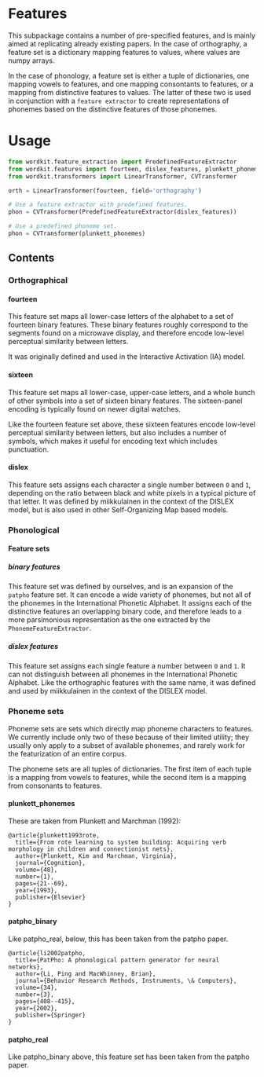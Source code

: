 # Features

This subpackage contains a number of pre-specified features, and is mainly aimed at replicating already existing papers.
In the case of orthography, a feature set is a dictionary mapping features to values, where values are numpy arrays.

In the case of phonology, a feature set is either a tuple of dictionaries, one mapping vowels to features, and one mapping consontants to features, or a mapping from distinctive features to values. The latter of these two is used in conjunction with a `feature extractor` to create representations of phonemes based on the distinctive features of those phonemes.


# Usage

```python
from wordkit.feature_extraction import PredefinedFeatureExtractor
from wordkit.features import fourteen, dislex_features, plunkett_phonemes
from wordkit.transformers import LinearTransformer, CVTransformer

orth = LinearTransformer(fourteen, field='orthography')

# Use a feature extractor with predefined features.
phon = CVTransformer(PredefinedFeatureExtractor(dislex_features))

# Use a predefined phoneme set.
phon = CVTransformer(plunkett_phonemes)

```

## Contents

### Orthographical

#### fourteen

This feature set maps all lower-case letters of the alphabet to a set of fourteen binary features. These binary features roughly correspond to the segments found on a microwave display, and therefore encode low-level perceptual similarity between letters.

It was originally defined and used in the Interactive Activation (IA) model.

#### sixteen

This feature set maps all lower-case, upper-case letters, and a whole bunch of other symbols into a set of sixteen binary features. The sixteen-panel encoding is typically found on newer digital watches.

Like the fourteen feature set above, these sixteen features encode low-level perceptual similarity between letters, but also includes a number of symbols, which makes it useful for encoding text which includes punctuation.

#### dislex

This feature sets assigns each character a single number between `0` and `1`, depending on the ratio between black and white pixels in a typical picture of that letter. It was defined by miikkulainen in the context of the DISLEX model, but is also used in other Self-Organizing Map based models.

### Phonological

#### Feature sets

##### binary features

This feature set was defined by ourselves, and is an expansion of the `patpho` feature set. It can encode a wide variety of phonemes, but not all of the phonemes in the International Phonetic Alphabet.
It assigns each of the distinctive features an overlapping binary code, and therefore leads to a more parsimonious representation as the one extracted by the `PhonemeFeatureExtractor`.

##### dislex features

This feature set assigns each single feature a number between `0` and `1`. It can not distinguish between all phonemes in the International Phonetic Alphabet.
Like the orthographic features with the same name, it was defined and used by miikkulainen in the context of the DISLEX model.

### Phoneme sets

Phoneme sets are sets which directly map phoneme characters to features.
We currently include only two of these because of their limited utility; they usually only apply to a subset of available phonemes, and rarely work for the featurization of an entire corpus.

The phoneme sets are all tuples of dictionaries. The first item of each tuple is a mapping from vowels to features, while the second item is a mapping from consonants to features.

#### plunkett_phonemes

These are taken from Plunkett and Marchman (1992):

```
@article{plunkett1993rote,
  title={From rote learning to system building: Acquiring verb morphology in children and connectionist nets},
  author={Plunkett, Kim and Marchman, Virginia},
  journal={Cognition},
  volume={48},
  number={1},
  pages={21--69},
  year={1993},
  publisher={Elsevier}
}
```

#### patpho_binary

Like patpho_real, below, this has been taken from the patpho paper.

```
@article{li2002patpho,
  title={PatPho: A phonological pattern generator for neural networks},
  author={Li, Ping and MacWhinney, Brian},
  journal={Behavior Research Methods, Instruments, \& Computers},
  volume={34},
  number={3},
  pages={408--415},
  year={2002},
  publisher={Springer}
}
```

#### patpho_real

Like patpho_binary above, this feature set has been taken from the patpho paper.
